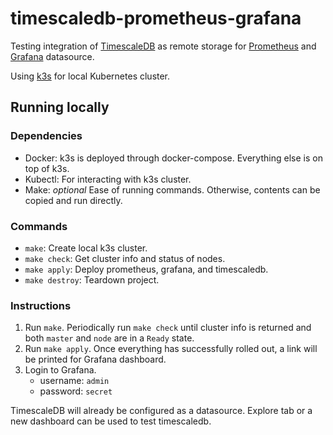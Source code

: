 # timescaledb-prometheus-grafana

Testing integration of [TimescaleDB](https://www.timescale.com/) as
remote storage for [Prometheus](https://prometheus.io/) and
[Grafana](https://grafana.com/) datasource.

Using [k3s](https://k3s.io/) for local Kubernetes cluster.

## Running locally

### Dependencies

- Docker: k3s is deployed through docker-compose. Everything else is on
  top of k3s.
- Kubectl: For interacting with k3s cluster.
- Make: *optional* Ease of running commands. Otherwise, contents can be
  copied and run directly.

### Commands

- `make`: Create local k3s cluster.
- `make check`: Get cluster info and status of nodes.
- `make apply`: Deploy prometheus, grafana, and timescaledb.
- `make destroy`: Teardown project.

### Instructions

1. Run `make`. Periodically run `make check` until cluster info is
   returned and both `master` and `node` are in a `Ready` state.
2. Run `make apply`. Once everything has successfully rolled out, a link
   will be printed for Grafana dashboard.
3. Login to Grafana.
   -  username: `admin`
   -  password: `secret`

TimescaleDB will already be configured as a datasource. Explore tab or a
new dashboard can be used to test timescaledb.
